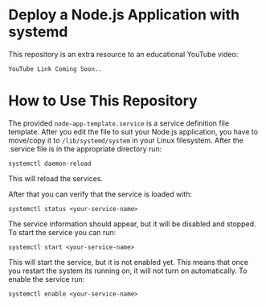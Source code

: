 # Deploy a Node.js Application with systemd

This repository is an extra resource to an educational YouTube video:

`YouTube Link Coming Soon..`

# How to Use This Repository

The provided `node-app-template.service` is a service definition file template. After you edit the file to suit your Node.js application, you have to move/copy it to `/lib/systemd/system` in your Linux filesystem. After the .service file is in the appropriate directory run:

```
systemctl daemon-reload
```

This will reload the services.

After that you can verify that the service is loaded with:

```
systemctl status <your-service-name>
```

The service information should appear, but it will be disabled and stopped. To start the service you can run:

```
systemctl start <your-service-name>
```

This will start the service, but it is not enabled yet. This means that once you restart the system its running on, it will not turn on automatically. To enable the service run:

```
systemctl enable <your-service-name>
```
